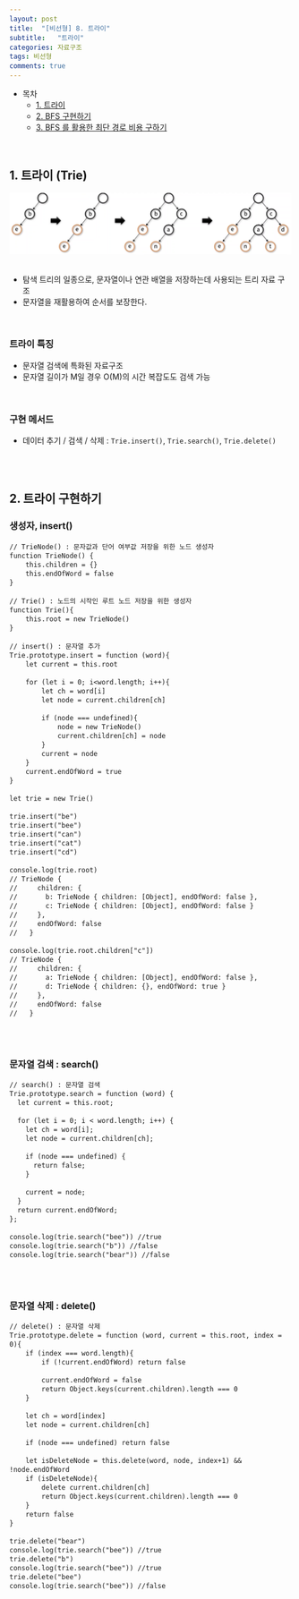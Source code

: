 ```yaml
---
layout: post
title:  "[비선형] 8. 트라이"
subtitle:   "트라이"
categories: 자료구조
tags: 비선형
comments: true
---
```


- 목차
  - [1. 트라이](#)
  - [2. BFS 구현하기](#)
  - [3. BFS 를 활용한 최단 경로 비용 구하기](#)

<br>

## 1. 트라이 (Trie)

![트라이](/assets/img/study/트라이.png)<br><br>

- 탐색 트리의 일종으로, 문자열이나 연관 배열을 저장하는데 사용되는 트리 자료 구조
- 문자열을 재활용하여 순서를 보장한다.

<br>

### 트라이 특징
- 문자열 검색에 특화된 자료구조
- 문자열 길이가 M일 경우 O(M)의 시간 복잡도도 검색 가능

<br>

### 구현 메서드
- 데이터 추기 / 검색 / 삭제 : `Trie.insert()`, `Trie.search()`, `Trie.delete()`


<br><br>

## 2. 트라이 구현하기

### 생성자, insert()

````
// TrieNode() : 문자값과 단어 여부값 저장을 위한 노드 생성자
function TrieNode() {
    this.children = {}
    this.endOfWord = false
}

// Trie() : 노드의 시작인 루트 노드 저장을 위한 생성자
function Trie(){
    this.root = new TrieNode()
}

// insert() : 문자열 추가
Trie.prototype.insert = function (word){
    let current = this.root
    
    for (let i = 0; i<word.length; i++){
        let ch = word[i]
        let node = current.children[ch]

        if (node === undefined){
            node = new TrieNode()
            current.children[ch] = node
        }
        current = node
    }
    current.endOfWord = true
}

let trie = new Trie()

trie.insert("be")
trie.insert("bee")
trie.insert("can")
trie.insert("cat")
trie.insert("cd")

console.log(trie.root)
// TrieNode {
//     children: {
//       b: TrieNode { children: [Object], endOfWord: false },
//       c: TrieNode { children: [Object], endOfWord: false }
//     },
//     endOfWord: false
//   }

console.log(trie.root.children["c"])
// TrieNode {
//     children: {
//       a: TrieNode { children: [Object], endOfWord: false },
//       d: TrieNode { children: {}, endOfWord: true }
//     },
//     endOfWord: false
//   }
````

<br><br>

### 문자열 검색 : search()

````
// search() : 문자열 검색
Trie.prototype.search = function (word) {
  let current = this.root;

  for (let i = 0; i < word.length; i++) {
    let ch = word[i];
    let node = current.children[ch];

    if (node === undefined) {
      return false;
    }

    current = node;
  }
  return current.endOfWord;
};

console.log(trie.search("bee")) //true
console.log(trie.search("b")) //false
console.log(trie.search("bear")) //false
````

<br><br>

### 문자열 삭제 : delete()

````
// delete() : 문자열 삭제
Trie.prototype.delete = function (word, current = this.root, index = 0){
    if (index === word.length){
        if (!current.endOfWord) return false

        current.endOfWord = false
        return Object.keys(current.children).length === 0
    }

    let ch = word[index]
    let node = current.children[ch]

    if (node === undefined) return false

    let isDeleteNode = this.delete(word, node, index+1) && !node.endOfWord
    if (isDeleteNode){
        delete current.children[ch]
        return Object.keys(current.children).length === 0
    }
    return false
}

trie.delete("bear")
console.log(trie.search("bee")) //true
trie.delete("b")
console.log(trie.search("bee")) //true
trie.delete("bee")
console.log(trie.search("bee")) //false
````

